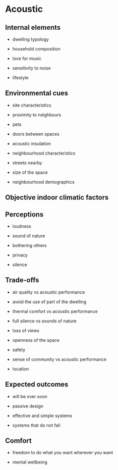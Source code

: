 # Acoustic

## Internal elements

* dwelling typology

* household composition

* love for music

* sensitivity to noise

* lifestyle



## Environmental cues

* site characteristics

* proximity to neighbours

* pets

* doors between spaces

* acoustic insulation

* neighbourhood characteristics

* streets nearby

* size of the space

* neighbourhood demographics





## Objective indoor climatic factors



## Perceptions

* loudness

* sound of nature

* bothering others

* privacy

* silence


## Trade-offs


*  air quality vs acoustic performance

*  avoid the use of part of the dwelling

*  thermal comfort vs acoustic performance

*  full silence vs sounds of nature

*  loss of views

*  openness of the space

*  safety

*  sense of community vs acoustic performance

*  location



## Expected outcomes

*  will be over soon

*  passive design

*  effective and simple systems

*  systems that do not fail



## Comfort

*  freedom to do what you want wherever you want

*  mental wellbeing



